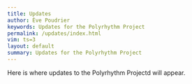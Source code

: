 ```yaml
---
title: Updates
author: Ève Poudrier
keywords: Updates for the Polyrhythm Project
permalink: /updates/index.html
vim: ts=3
layout: default
summary: Updates for the Polyrhythm Project
---
```


Here is where updates to the Polyrhythm Projectd will appear.
